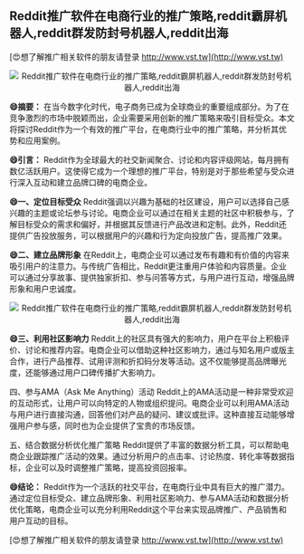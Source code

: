 ## **Reddit推广软件在电商行业的推广策略,reddit霸屏机器人,reddit群发防封号机器人,reddit出海**

[😍想了解推广相关软件的朋友请登录 http://www.vst.tw](http://www.vst.tw)

 <center><img src="https://vst.tw/MP4/tuiguang/png/2.png" alt="Reddit推广软件在电商行业的推广策略,reddit霸屏机器人,reddit群发防封号机器人,reddit出海"></center>

**😄摘要：**
在当今数字化时代，电子商务已成为全球商业的重要组成部分。为了在竞争激烈的市场中脱颖而出，企业需要采用创新的推广策略来吸引目标受众。本文将探讨Reddit作为一个有效的推广平台，在电商行业中的推广策略，并分析其优势和应用案例。

**😄引言：**
Reddit作为全球最大的社交新闻聚合、讨论和内容评级网站，每月拥有数亿活跃用户。这使得它成为一个理想的推广平台，特别是对于那些希望与受众进行深入互动和建立品牌口碑的电商企业。

**😄一、定位目标受众**
Reddit强调以兴趣为基础的社区建设，用户可以选择自己感兴趣的主题或论坛参与讨论。电商企业可以通过在相关主题的社区中积极参与，了解目标受众的需求和偏好，并根据其反馈进行产品改进和定制。此外，Reddit还提供广告投放服务，可以根据用户的兴趣和行为定向投放广告，提高推广效果。

**😄二、建立品牌形象**
在Reddit上，电商企业可以通过发布有趣和有价值的内容来吸引用户的注意力。与传统广告相比，Reddit更注重用户体验和内容质量。企业可以通过分享故事、提供独家折扣、参与问答等方式，与用户进行互动，增强品牌形象和用户忠诚度。

 <center><img src="https://vst.tw/MP4/tuiguang/png/6.png" alt="Reddit推广软件在电商行业的推广策略,reddit霸屏机器人,reddit群发防封号机器人,reddit出海"></center>

**😄三、利用社区影响力**
Reddit上的社区具有强大的影响力，用户在平台上积极评价、讨论和推荐内容。电商企业可以借助这种社区影响力，通过与知名用户或版主合作，进行产品推荐、试用评测和折扣码分发等活动。这不仅能够提高品牌曝光度，还能够通过用户口碑传播扩大影响力。

四、参与AMA（Ask Me Anything）活动
Reddit上的AMA活动是一种非常受欢迎的互动形式，让用户可以向特定的人物或组织提问。电商企业可以利用AMA活动与用户进行直接沟通，回答他们对产品的疑问、建议或批评。这种直接互动能够增强用户参与感，同时也为企业提供了宝贵的市场反馈。

五、结合数据分析优化推广策略
Reddit提供了丰富的数据分析工具，可以帮助电商企业跟踪推广活动的效果。通过分析用户的点击率、讨论热度、转化率等数据指标，企业可以及时调整推广策略，提高投资回报率。

**😄结论：**
Reddit作为一个活跃的社交平台，在电商行业中具有巨大的推广潜力。通过定位目标受众、建立品牌形象、利用社区影响力、参与AMA活动和数据分析优化策略，电商企业可以充分利用Reddit这个平台来实现品牌推广、产品销售和用户互动的目标。

[😍想了解推广相关软件的朋友请登录 http://www.vst.tw](http://www.vst.tw)



